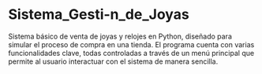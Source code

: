 # Sistema_Gesti-n_de_Joyas
Sistema básico de venta de joyas y relojes en Python, diseñado para simular el proceso de compra en una tienda. El programa cuenta con varias funcionalidades clave, todas controladas a través de un menú principal que permite al usuario interactuar con el sistema de manera sencilla.
